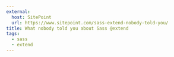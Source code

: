 ```yaml
---
external:
  host: SitePoint
  url: https://www.sitepoint.com/sass-extend-nobody-told-you/
title: What nobody told you about Sass @extend
tags:
  - sass
  - extend
---
```

